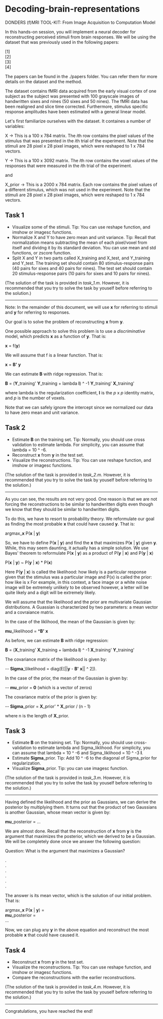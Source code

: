 # Decoding-brain-representations
DONDERS (f)MRI TOOL-KIT: From Image Acquisition to Computation Model

In this hands-on session, you will implement a neural decoder for reconstructing perceived stimuli from brain responses. We will be using the dataset that was previously used in the following papers:

[1]  
[2]  
[3]  
[4]  

The papers can be found in the ./papers folder. You can refer them for more details on the dataset and the method.

The dataset contains fMRI data acquired from the early visual cortex of one subject as the subject was presented with 100 grayscale images of handwritten sixes and nines (50 sixes and 50 nines). The fMRI data has been realigned and slice time corrected. Furthermore, stimulus specific response amplitudes have been estimated with a general linear model.

Let's first familiarize ourselves with the dataset. It containes a number of variables:

X -> This is a 100 x 784 matrix. The *i*th row contains the pixel values of the stimulus that was presented in the *i*th trial of the experiment. Note that the stimuli are 28 pixel x 28 pixel images, which were reshaped to 1 x 784 vectors.

Y -> This is a 100 x 3092 matrix. The *i*th row contains the voxel values of the responses that were measured in the *i*th trial of the experiment.

and

X_prior -> This is a 2000 x 784 matrix. Each row contains the pixel values of a different stimulus, which was not used in the experiment. Note that the stimuli are 28 pixel x 28 pixel images, which were reshaped to 1 x 784 vectors.

## Task 1

- Visualize some of the stimuli. Tip: You can use reshape function, and imshow or imagesc functions.
- Normalize X and Y to have zero mean and unit variance. Tip: Recall that normalization means subtracting the mean of each pixel/voxel from itself and dividng it by its standard deviation. You can use mean and std functions, or zscore function.
- Split X and Y in two parts called X_training and X_test, and Y_training and Y_test. The training set should contain 80 stimulus-response pairs (40 pairs for sixes and 40 pairs for nines). The test set should contain 20 stimulus-response pairs (10 pairs for sixes and 10 pairs for nines).

(The solution of the task is provided in *task_1.m*. However, it is recommended that you try to solve the task by youself before referring to the solution.)

---

Note: In the remainder of this document, we will use **x** for referring to stimuli and **y** for referring to responses.

Our goal is to solve the problem of reconstructing **x** from **y**.

One possible approach to solve this problem is to use a *discriminative* model, which predicts **x** as a function of **y**. That is:

**x** = f(**y**)

We will assume that f is a linear function. That is:

**x** = **B'** **y**

We can estimate **B** with ridge regression. That is:

**B** = (**Y**_training' **Y**_training + lambda **I**) ^ -1 **Y**_training' **X**_training'

where lambda is the regularization coefficient, **I** is the *p* x *p* identity matrix, and *p* is the number of voxels.

Note that we can safely ignore the intercept since we normalized our data to have zero mean and unit variance.

## Task 2

- Estimate **B** on the training set. Tip: Normally, you should use cross validation to estimate lambda. For simplicity, you can assume that lambda = 10 ^ -6.
- Reconstruct **x** from **y** in the test set.
- Visualize the reconstructions. Tip: You can use reshape function, and imshow or imagesc functions.

(The solution of the task is provided in *task_2.m*. However, it is recommended that you try to solve the task by youself before referring to the solution.)

---

As you can see, the results are not very good. One reason is that we are not forcing the reconstructions to be similar to handwritten digits even though we know that they should be similar to handwritten digits.

To do this, we have to resort to probability theory. We reformulate our goal as finding the most probable **x** that could have caused **y**. That is:

argmax_**x** P(**x** | **y**)

So, we have to define P(**x** | **y**) and find the **x** that maximizes P(**x** | **y**) given **y**. While, this may seem daunting, it actually has a simple solution. We use Bayes' theorem to reformulate P(**x** | **y**) as a product of P(**y** | **x**) and P(**y** | **x**)

P(**x** | **y**) ~ P(**y** | **x**) * P(**x**)

Here P(**y** | **x**) is called the likelihood: how likely is a particular response given that the stimulus was a particular image and P(x) is called the prior: how like is x For example, in this context, a face image or a white noise image will be extremely unlikely to be observed however, a letter will be quite likely and a digit will be extremely likely.

We will assume that the likelihood and the prior are multivariate Gaussian distributions. A Guassian is characterized by two parameters: a mean vector and a covraiance matrix.

In the case of the liklihood, the mean of the Gaussian is given by:

**mu**\_likelihood = ***B'** **x**

As before, we can estimate **B** with ridge regression:

**B** = (**X**\_training' **X**\_training + lambda **I**) ^ -1 **X**\_training' **Y**\_training'

The covariance matrix of the likelihood is given by:

-- **Sigma**_\likelihood = diag(E[||**y** - **B'** **x**|| ^ 2]). 

In the case of the prior, the mean of the Gaussian is given by:

-- **mu**\_prior = **0** (which is a vector of zeros)

The covariance matrix of the prior is given by:

-- **Sigma**\_prior = **X**\_prior' * **X**\_prior / (n - 1)

where n is the length of **X**\_prior.

## Task 3

- Estimate **B** on the training set. Tip: Normally, you should use cross-validation to estimate lambda and Sigma_liklihood. For simplicity, you can assume that lambda = 10 ^ -6 and Sigma_liklihood = 10 ^ -3 **I**.
- Estimate **Sigma**\_prior. Tip: Add 10 ^ -6 to the diagonal of Sigma_prior for regularization.
- Visualize **Sigma**\_prior. Tip: you can use imagesc function.

(The solution of the task is provided in *task_3.m*. However, it is recommended that you try to solve the task by youself before referring to the solution.)

---

Having defined the likelihood and the prior as Gaussians, we can derive the posterior by multiplying them. It turns out that the product of two Gaussians is another Gaussian, whose mean vector is given by:

**mu**_posterior = ...

We are almost done. Recall that the reconstruction of **x** from **y** is the argument that maximizes the posterior, which we derived to be a Gaussian. We will be completely done once we answer the following question:

Question: What is the argument that maximizes a Gaussian?

.  
.  
.  
.  
.  
.  

The answer is its mean vector, which is the solution of our initial problem. That is:

argmax_**x** P(**x** | **y**) =  
**mu**\_posterior =  
...

Now, we can plug any **y** in the above equation and reconstruct the most probable **x** that could have caused it.

## Task 4

- Reconstruct **x** from **y** in the test set.
- Visualize the reconstructions. Tip: You can use reshape function, and imshow or imagesc functions.
- Compare the reconstructions with the earlier reconstructions.

(The solution of the task is provided in *task_4.m*. However, it is recommended that you try to solve the task by youself before referring to the solution.)

---

Congratulations, you have reached the end!
